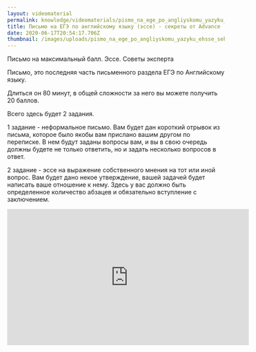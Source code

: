 ```yaml
---
layout: videomaterial
permalink: knowledge/videomaterials/pismo_na_ege_po_angliyskomu_yazyku_ehsse_sekrety_ot_advance/index.html
title: Письмо на ЕГЭ по английскому языку (эссе) - секреты от Advance
date: 2020-06-17T20:54:17.706Z
thumbnail: /images/uploads/pismo_na_ege_po_angliyskomu_yazyku_ehsse_sekrety_ot_advance-01.jpg
---
```

Письмо на максимальный балл. Эссе. Советы эксперта

Письмо, это последняя часть письменного раздела ЕГЭ по Английскому языку.

Длиться он 80 минут, в общей сложности за него вы можете получить 20 баллов.

Всего здесь будет 2 задания.

1 задание - неформальное письмо. Вам будет дан короткий отрывок из письма, которое было якобы вам прислано вашим другом по переписке. В нем будут заданы вопросы вам, и вы в свою очередь должны будете не только ответить, но и задать несколько вопросов в ответ.

2 задание - эссе на выражение собственного мнения на тот или иной вопрос. Вам будет дано некое утверждение, вашей задачей будет написать ваше отношение к нему. Здесь у вас должно быть определенное количество абзацев и обязательно вступление с заключением.

<iframe width="560" height="315" src="https://www.youtube.com/embed/X9qdQ3EOtog" frameborder="0" allow="accelerometer; autoplay; encrypted-media; gyroscope; picture-in-picture" allowfullscreen></iframe>

